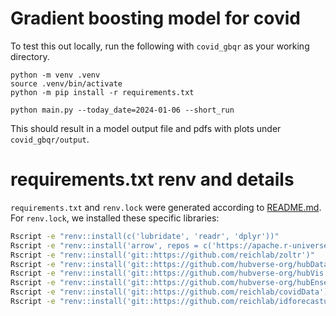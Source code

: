 # Gradient boosting model for covid

To test this out locally, run the following with `covid_gbqr` as your working directory.

```
python -m venv .venv
source .venv/bin/activate
python -m pip install -r requirements.txt

python main.py --today_date=2024-01-06 --short_run
```

This should result in a model output file and pdfs with plots under `covid_gbqr/output`.

# requirements.txt renv and details

`requirements.txt` and `renv.lock` were generated according to [README.md](..%2FREADME.md). For `renv.lock`, we installed these specific libraries:

```bash
Rscript -e "renv::install(c('lubridate', 'readr', 'dplyr'))"
Rscript -e "renv::install('arrow', repos = c('https://apache.r-universe.dev', 'https://cran.r-project.org'))"
Rscript -e "renv::install('git::https://github.com/reichlab/zoltr')"
Rscript -e "renv::install('git::https://github.com/hubverse-org/hubData')"
Rscript -e "renv::install('git::https://github.com/hubverse-org/hubVis')"
Rscript -e "renv::install('git::https://github.com/hubverse-org/hubEnsembles')"
Rscript -e "renv::install('git::https://github.com/reichlab/covidData')"
Rscript -e "renv::install('git::https://github.com/reichlab/idforecastutils')"
```
